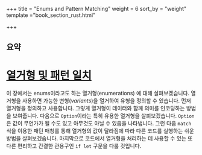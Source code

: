 +++
title = "Enums and Pattern Matching"
weight = 6
sort_by = "weight"
template ="book_section_rust.html"

+++

## 요약

<!-- more -->

# [열거형 및 패턴 일치](**https://doc.rust-lang.org/book/ch06-00-enums.html#enums-and-pattern-matching**)

이 장에서는 enums이라고도 하는 열거형(enumerations) 에 대해 살펴보겠습니다. 열거형을 사용하면 가능한 변형(*variants*)을 열거하여 유형을 정의할 수 있습니다. 먼저 열거형을 정의하고 사용합니다. 그렇게 열거형이 데이터와 함께 의미를 인코딩하는 방법을 보여줍니다. 다음으로 `Option`이라는 특히 유용한 열거형을 살펴보겠습니다. `Option`은 값이 무언가가 될 수도 있고 아무것도 아닐 수 있음을 나타냅니다. 그런 다음 `match` 식을 이용한 패턴 매칭를 통해 열거형의 값이 달라짐에 따라 다른 코드를 실행하는 쉬운 방법을 살펴보겠습니다. 마지막으로 코드에서 열거형을 처리하는 데 사용할 수 있는 또 다른 편리하고 간결한 관용구인 `if let` 구문을 다룰 것입니다.

